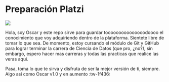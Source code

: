 # **Preparación Platzi**

![](https://vignette1.wikia.nocookie.net/dexterslab/images/1/15/Action_dexter.jpg)

Hola, soy Oscar y este repo sirve para guardar tooooooooooooooodoooo el conocimiento que voy adquiriendo dentro de la plataforma. Sientete libre de tomar lo que sea.
De momento, estoy cursando el módulo de Git y GitHub para lograr terminar la carrera de Ciencia de Datos (que pro, ¿no?), sin embargo, espero hacer mas carreras y todas las practicas que realice las veras aqui.

Pasa, toma lo que te sirva y disfruta de ser la mejor versión de ti, siempre.
Algo así como Oscar v1.0 y en aumento :tw-1f436:

